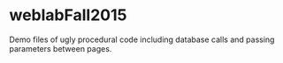 # weblabFall2015

Demo files of ugly procedural code including database calls and passing parameters between pages.
